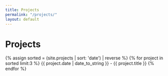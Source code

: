 ```yaml
---
title: Projects
permalink: "/projects/"
layout: default
---
```


# Projects

<!--
DO NOT EDIT BELOW THIS LINE
-->

<div>
	{% assign sorted = (site.projects | sort: 'date') | reverse %}
	{% for project in sorted limit:3 %}
	<span>{{ project.date | date_to_string }} - {{ project.title }}</span>
	{% endfor %}
</div>